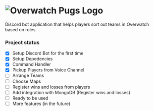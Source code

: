 # ![Overwatch Pugs Logo](https://media.discordapp.net/attachments/362749870387363841/867199378511233024/Untitled.png)
Discord bot application that helps players sort out teams in Overwatch based on roles.

### Project status

- [x] Setup Discord Bot for the first time
- [x] Setup Depedencies
- [x] Command Handler
- [x] Pickup Players from Voice Channel
- [ ] Arrange Teams
- [ ] Choose Maps
- [ ] Register wins and losses from players
- [ ] Add integration with MongoDB (Register wins and losses)
- [ ] Ready to be used
- [ ] More features (in the future)